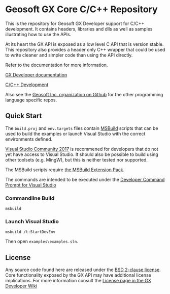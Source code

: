 
# Geosoft GX Core C/C++ Repository

This is the repository for Geosoft GX Developer support for C/C++ development. It contains headers, libraries and dlls as well as  samples illustrating how to use the APIs.

At its heart the GX API is exposed as a low level C API that is version stable. This repository also provides a header only C++ wrapper that could be used to write cleaner and simpler code than using the API directly.

Refer to the documentation for more information.

[GX Developer documentation](https://geosoftgxdev.atlassian.net/wiki/display/GD/Python+in+GX+Developer)

[C/C++ Development](https://geosoftgxdev.atlassian.net/wiki/spaces/GXD93/pages/78119004/C+C+Development)

Also see the [Geosoft Inc. organization on Github](https://github.com/GeosoftInc) for the other programming language specific repos.

Quick Start
-----------

The `build.proj` and `env.targets` files contain [MSBuild](https://docs.microsoft.com/en-us/visualstudio/msbuild/msbuild) scripts that  can be used to build the examples or launch Visual Studio with the correct environments defined.

[Visual Studio Community 2017](https://www.visualstudio.com/downloads/) is recommened for developers that do not yet have access to Visual Studio. It should also be possible to build using other toolsets (e.g. MingW), but this is neither tested nor supported.

The MSBuild scripts require [the MSBuild Extension Pack](http://www.msbuildextensionpack.com/).

The commands are intended to be executed under the [Developer Command Prompt for Visual Studio](https://docs.microsoft.com/en-us/dotnet/framework/tools/developer-command-prompt-for-vs)

### Commandline Build
```
msbuild
```

### Launch Visual Studio
```
msbuild /t:StartDevEnv
```
Then open `examples\examples.sln`.

License
-------
Any source code found here are released under the [BSD 2-clause license](https://github.com/GeosoftInc/gxpy/blob/master/LICENSE). Core functionality exposed by the GX API may have additional license implications. For more information consult the [License page in the GX Developer Wiki](https://geosoftgxdev.atlassian.net/wiki/spaces/GD/pages/2359406/License)
